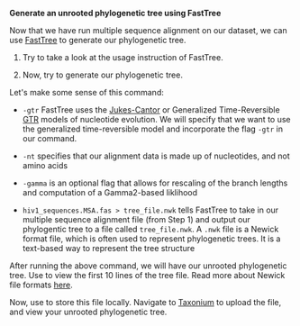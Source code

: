 <script>
import Link from "$components/Link.svelte";
import Execute from "$components/Execute.svelte";
</script>

**Generate an unrooted phylogenetic tree using FastTree**

Now that we have run multiple sequence alignment on our dataset, we can use [FastTree](https://morgannprice.github.io/fasttree/) to generate our phylogenetic tree.

1. Try <Execute command="FastTree" inline /> to
take a look at the usage instruction of FastTree.

2. Now, try <Execute command="FastTree -gtr -nt -gamma hiv1_sequences.MSA.fas > tree_file.nwk
" inline /> to generate our phylogenetic tree.

Let's make some sense of this command:

- `-gtr` FastTree uses the [Jukes-Cantor](https://en.wikipedia.org/wiki/Models_of_DNA_evolution#JC69_model_(Jukes_and_Cantor_1969)) or Generalized Time-Reversible [GTR](https://en.wikipedia.org/wiki/Substitution_model#Generalised_time_reversible) models of nucleotide evolution. We will specify that we want to use the generalized time-reversible model and incorporate the flag `-gtr` in our command. 

- `-nt` specifies that our alignment data is made up of nucleotides, and not amino acids

- `-gamma` is an optional flag that allows for rescaling of the branch lengths and computation of a Gamma2-based liklihood

- `hiv1_sequences.MSA.fas > tree_file.nwk` tells FastTree to take in our multiple sequence alignment file (from Step 1) and output our phylogentic tree to a file called `tree_file.nwk`. A `.nwk` file is a Newick format file, which is often used to represent phylogenetic trees. It is a text-based way to represent the tree structure

After running the above command, we will have our unrooted phylogenetic tree. Use <Execute command="head -10 tree_file.nwk" inline /> to view the first 10 lines of the tree file. Read more about Newick file formats [here](https://en.wikipedia.org/wiki/Newick_format).

Now, use <Execute command="downlaod tree_file.nwk" inline /> to store this file locally. Navigate to [Taxonium](https://taxonium.org/?xType=x_dist) to upload the file, and view your unrooted phylogenetic tree. 

